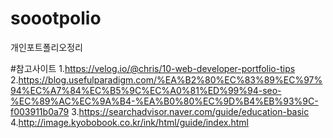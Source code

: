 # soootpolio
개인포트폴리오정리


#참고사이트
1.https://velog.io/@chris/10-web-developer-portfolio-tips
2.https://blog.usefulparadigm.com/%EA%B2%80%EC%83%89%EC%97%94%EC%A7%84%EC%B5%9C%EC%A0%81%ED%99%94-seo-%EC%89%AC%EC%9A%B4-%EA%B0%80%EC%9D%B4%EB%93%9C-f003911b0a79
3.https://searchadvisor.naver.com/guide/education-basic
4.http://image.kyobobook.co.kr/ink/html/guide/index.html
